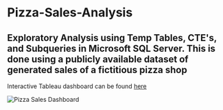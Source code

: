 # Pizza-Sales-Analysis
## Exploratory Analysis using Temp Tables, CTE's, and Subqueries in Microsoft SQL Server. This is done using a publicly available dataset of generated sales of a fictitious pizza shop

Interactive Tableau dashboard can be found [here](https://public.tableau.com/app/profile/david.fuqua/viz/PizzaSalesDashboard_16795394509510/PizzaSalesDashboard#1)

![Pizza Sales Dashboard](https://github.com/d-fuqua/Pizza-Sales-Analysis/assets/68402521/2593bb95-e662-4a05-98b4-090652fc046b)
